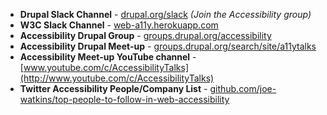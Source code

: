 * **Drupal Slack Channel** \- [drupal.org/slack](http://drupal.org/slack) _(Join the Accessibility group)_
* **W3C Slack Channel** \- [web-a11y.herokuapp.com](http://web-a11y.herokuapp.com)
* **Accessibility Drupal Group** \- [groups.drupal.org/accessibility](http://groups.drupal.org/accessibility)
* **Accessibility Drupal Meet-up** \- [groups.drupal.org/search/site/a11ytalks](https://groups.drupal.org/search/site/a11ytalks)
* **Accessibility Meet-up YouTube channel** \- [www.youtube.com/c/AccessibilityTalks](http://www.youtube.com/c/AccessibilityTalks)
* **Twitter Accessibility People/Company List** \- [github.com/joe-watkins/top-people-to-follow-in-web-accessibility](http://github.com/joe-watkins/top-people-to-follow-in-web-accessibility)